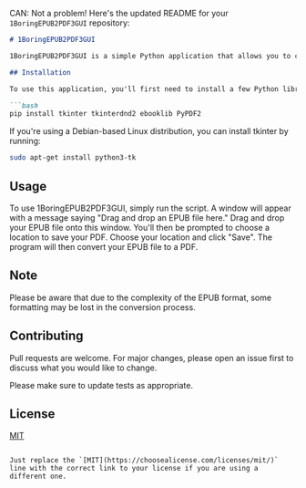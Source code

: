 CAN: Not a problem! Here's the updated README for your `1BoringEPUB2PDF3GUI` repository:

```markdown
# 1BoringEPUB2PDF3GUI

1BoringEPUB2PDF3GUI is a simple Python application that allows you to convert EPUB files to PDF format with a user-friendly drag-and-drop interface.

## Installation

To use this application, you'll first need to install a few Python libraries. You can do this by running the following command:

```bash
pip install tkinter tkinterdnd2 ebooklib PyPDF2
```

If you're using a Debian-based Linux distribution, you can install tkinter by running:

```bash
sudo apt-get install python3-tk
```

## Usage

To use 1BoringEPUB2PDF3GUI, simply run the script. A window will appear with a message saying "Drag and drop an EPUB file here." Drag and drop your EPUB file onto this window. You'll then be prompted to choose a location to save your PDF. Choose your location and click "Save". The program will then convert your EPUB file to a PDF.

## Note

Please be aware that due to the complexity of the EPUB format, some formatting may be lost in the conversion process.

## Contributing

Pull requests are welcome. For major changes, please open an issue first to discuss what you would like to change.

Please make sure to update tests as appropriate.

## License

[MIT](https://choosealicense.com/licenses/mit/)
```

Just replace the `[MIT](https://choosealicense.com/licenses/mit/)` line with the correct link to your license if you are using a different one.
